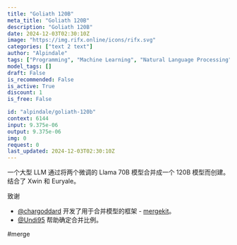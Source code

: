 ```yaml
---
title: "Goliath 120B"
meta_title: "Goliath 120B"
description: "Goliath 120B"
date: 2024-12-03T02:30:10Z
image: "https://img.rifx.online/icons/rifx.svg"
categories: ["text 2 text"]
author: "Alpindale"
tags: ["Programming", "Machine Learning", "Natural Language Processing", "Generative AI", "Chatbots"]
model_tags: []
draft: False
is_recommended: False
is_active: True
discount: 1
is_free: False

id: "alpindale/goliath-120b"
context: 6144
input: 9.375e-06
output: 9.375e-06
img: 0
request: 0
last_updated: 2024-12-03T02:30:10Z
---
```


一个大型 LLM 通过将两个微调的 Llama 70B 模型合并成一个 120B 模型而创建。结合了 Xwin 和 Euryale。

致谢
- [@chargoddard](https://huggingface.co/chargoddard) 开发了用于合并模型的框架 - [mergekit](https://github.com/cg123/mergekit)。
- [@Undi95](https://huggingface.co/Undi95) 帮助确定合并比例。

#merge
```

